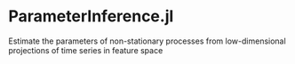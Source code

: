 # ParameterInference.jl
Estimate the parameters of non-stationary processes from low-dimensional projections of time series in feature space
